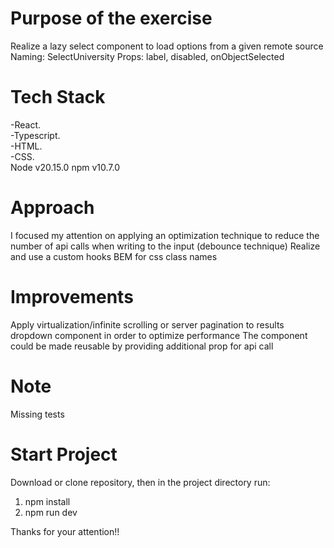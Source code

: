 # Purpose of the exercise
Realize a lazy select component to load options from a given remote source
Naming: SelectUniversity
Props: label, disabled, onObjectSelected

# Tech Stack
-React.\
-Typescript.\
-HTML.\
-CSS.\
Node v20.15.0
npm v10.7.0

# Approach
I focused my attention on applying an optimization technique to reduce the number of api calls when writing to the input (debounce technique)
Realize and use a custom hooks
BEM for css class names

# Improvements
Apply virtualization/infinite scrolling or server pagination to results dropdown component in order to optimize performance 
The component could be made reusable by providing additional prop for api call

# Note
Missing tests

# Start Project
Download or clone repository, then
in the project directory run:
1) npm install
2) npm run dev

Thanks for your attention!!
